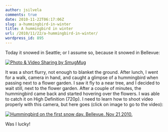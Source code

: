 ```yaml
---
author: jsilvela
comments: true
date: 2010-11-22T06:17:06Z
slug: a-hummingbird-in-winter
title: A hummingbird in winter
url: /2010/11/22/a-hummingbird-in-winter/
wordpress_id: 895
---
```


Today it snowed in Seattle; or I assume so, because it snowed in Bellevue:

[![Photo & Video Sharing by SmugMug](http://jsilvela.smugmug.com/Other/Sueltas/20101121-IMG0219/1100167584_aG8bL-S.jpg)](http://jsilvela.smugmug.com/Other/Sueltas/5019150_Y3JuM#1100167584_aG8bL-A-LB)

It was a short flurry, not enough to blanket the ground. After lunch, I went for a walk, camera in hand, and caught a glimpse of a hummingbird when passing next to a flower garden. I saw it fly to a near tree, and I decided to wait still, next to the flower garden. After a couple of minutes, the hummingbird came back and started hovering over the flowers. I was able to catch it on High Definition (720p). I need to learn how to shoot video properly with this camera, but here goes (click on image to go to the video):

[![Hummingbird on the first snow day. Bellevue. Nov 21 2010.](http://jsilvela.smugmug.com/Other/videos/20101122-MVI0236/1100169282_qx4jX-S.jpg)](http://jsilvela.smugmug.com/Other/videos/14760289_Hh5Bv#1100169282_qx4jX-A-LB)

Was I lucky!
